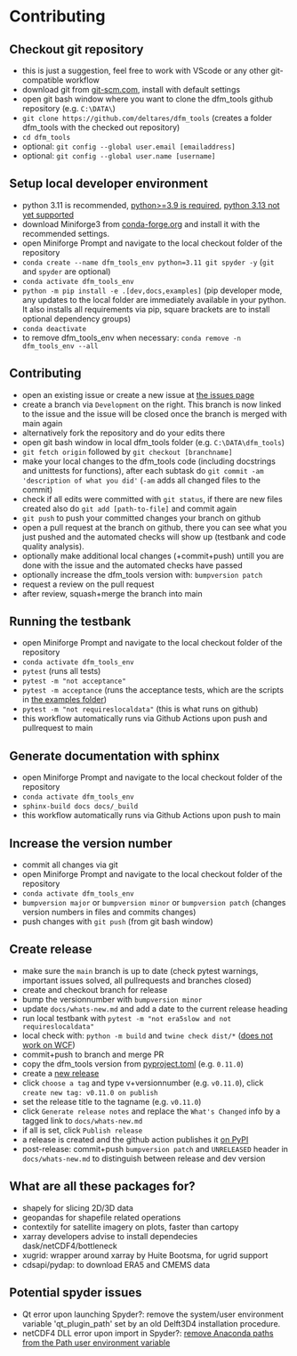 # Contributing

## Checkout git repository

- this is just a suggestion, feel free to work with VScode or any other git-compatible workflow
- download git from [git-scm.com](https://git-scm.com/download/win), install with default settings
- open git bash window where you want to clone the dfm_tools github repository (e.g. `C:\DATA\`)
- `git clone https://github.com/deltares/dfm_tools` (creates a folder dfm_tools with the checked out repository)
- `cd dfm_tools`
- optional: `git config --global user.email [emailaddress]`
- optional: `git config --global user.name [username]`

## Setup local developer environment

- python 3.11 is recommended, [python>=3.9 is required](https://github.com/Deltares/dfm_tools/issues/267), [python 3.13 not yet supported](https://github.com/Deltares/dfm_tools/issues/559)
- download Miniforge3 from [conda-forge.org](https://conda-forge.org/miniforge) and install it with the recommended settings.
- open Miniforge Prompt and navigate to the local checkout folder of the repository
- `conda create --name dfm_tools_env python=3.11 git spyder -y` (`git` and `spyder` are optional)
- `conda activate dfm_tools_env`
- `python -m pip install -e .[dev,docs,examples]` (pip developer mode, any updates to the local folder are immediately available in your python. It also installs all requirements via pip, square brackets are to install optional dependency groups)
- `conda deactivate`
- to remove dfm_tools_env when necessary: `conda remove -n dfm_tools_env --all`

## Contributing

- open an existing issue or create a new issue at [the issues page](https://github.com/Deltares/dfm_tools/issues)
- create a branch via `Development` on the right. This branch is now linked to the issue and the issue will be closed once the branch is merged with main again
- alternatively fork the repository and do your edits there
- open git bash window in local dfm_tools folder (e.g. `C:\DATA\dfm_tools`)
- `git fetch origin` followed by `git checkout [branchname]`
- make your local changes to the dfm_tools code (including docstrings and unittests for functions), after each subtask do `git commit -am 'description of what you did'` (`-am` adds all changed files to the commit)
- check if all edits were committed with `git status`, if there are new files created also do `git add [path-to-file]` and commit again
- `git push` to push your committed changes your branch on github
- open a pull request at the branch on github, there you can see what you just pushed and the automated checks will show up (testbank and code quality analysis).
- optionally make additional local changes (+commit+push) untill you are done with the issue and the automated checks have passed
- optionally increase the dfm_tools version with: `bumpversion patch`
- request a review on the pull request
- after review, squash+merge the branch into main

## Running the testbank

- open Miniforge Prompt and navigate to the local checkout folder of the repository
- `conda activate dfm_tools_env`
- `pytest` (runs all tests)
- `pytest -m "not acceptance"`
- `pytest -m acceptance` (runs the acceptance tests, which are the scripts in [the examples folder](https://github.com/Deltares/dfm_tools/tree/main/tests/examples))
- `pytest -m "not requireslocaldata"` (this is what runs on github)
- this workflow automatically runs via Github Actions upon push and pullrequest to main

## Generate documentation with sphinx

- open Miniforge Prompt and navigate to the local checkout folder of the repository
- `conda activate dfm_tools_env`
- `sphinx-build docs docs/_build`
- this workflow automatically runs via Github Actions upon push to main

## Increase the version number

- commit all changes via git
- open Miniforge Prompt and navigate to the local checkout folder of the repository
- `conda activate dfm_tools_env`
- `bumpversion major` or `bumpversion minor` or `bumpversion patch` (changes version numbers in files and commits changes)
- push changes with `git push` (from git bash window)

## Create release

- make sure the `main` branch is up to date (check pytest warnings, important issues solved, all pullrequests and branches closed)
- create and checkout branch for release
- bump the versionnumber with `bumpversion minor`
- update `docs/whats-new.md` and add a date to the current release heading
- run local testbank with `pytest -m "not era5slow and not requireslocaldata"`
- local check with: `python -m build` and `twine check dist/*` ([does not work on WCF](https://github.com/pypa/setuptools/issues/4133))
- commit+push to branch and merge PR
- copy the dfm_tools version from [pyproject.toml](https://github.com/Deltares/dfm_tools/blob/main/pyproject.toml) (e.g. `0.11.0`)
- create a [new release](https://github.com/Deltares/dfm_tools/releases/new)
- click `choose a tag` and type v+versionnumber (e.g. `v0.11.0`), click `create new tag: v0.11.0 on publish`
- set the release title to the tagname (e.g. `v0.11.0`)
- click `Generate release notes` and replace the `What's Changed` info by a tagged link to `docs/whats-new.md`
- if all is set, click `Publish release`
- a release is created and the github action publishes it [on PyPI](https://pypi.org/project/dfm-tools)
- post-release: commit+push `bumpversion patch` and `UNRELEASED` header in `docs/whats-new.md` to distinguish between release and dev version

## What are all these packages for?

- shapely for slicing 2D/3D data
- geopandas for shapefile related operations
- contextily for satellite imagery on plots, faster than cartopy
- xarray developers advise to install dependecies dask/netCDF4/bottleneck
- xugrid: wrapper around xarray by Huite Bootsma, for ugrid support
- cdsapi/pydap: to download ERA5 and CMEMS data

## Potential spyder issues

- Qt error upon launching Spyder?: remove the system/user environment variable 'qt_plugin_path' set by an old Delft3D4 installation procedure.
- netCDF4 DLL error upon import in Spyder?: [remove Anaconda paths from the Path user environment variable](https://github.com/spyder-ide/spyder/issues/19220)
